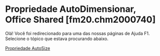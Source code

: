 
# Propriedade AutoDimensionar, Office Shared [fm20.chm2000740]

Olá! Você foi redirecionado para uma das nossas páginas de Ajuda F1. Selecione o tópico que estava procurando abaixo.

[Propriedade AutoSize](http://msdn.microsoft.com/library/581fd371-1ab4-78fd-1f04-e775bc576125%28Office.15%29.aspx)
